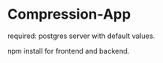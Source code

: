 # Compression-App

required: postgres server with default values.

npm install for frontend and backend.

